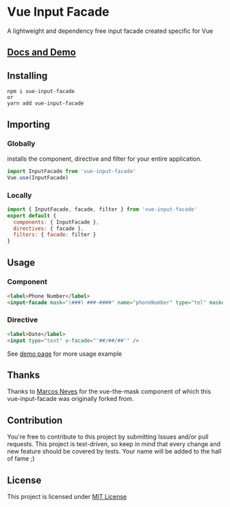 # Vue Input Facade

A lightweight and dependency free input facade created specific for Vue

## [Docs and Demo](https://ronaldjerez.github.io/vue-input-facade)

## Installing

```
npm i vue-input-facade
or
yarn add vue-input-facade
```

## Importing

### Globally

installs the component, directive and filter for your entire application.

```js
import InputFacade from 'vue-input-facade'
Vue.use(InputFacade)
```

### Locally

```js
import { InputFacade, facade, filter } from 'vue-input-facade'
export default {
  components: { InputFacade },
  directives: { facade },
  filters: { facade: filter }
}
```

## Usage

### Component

```html
<label>Phone Number</label>
<input-facade mask="(###) ###-####" name="phoneNumber" type="tel" masked />
```

### Directive

```html
<label>Date</label>
<input type="text" v-facade="'##/##/##'" />
```

See [demo page](https://ronaldjerez.github.io/vue-input-facade) for more usage example

## Thanks

Thanks to [Marcos Neves](https://vuejs-tips.github.io/) for the vue-the-mask component of which this vue-input-facade was originally forked from.

## Contribution

You're free to contribute to this project by submitting Issues and/or pull requests. This project is test-driven, so keep in mind that every change and new feature should be covered by tests. Your name will be added to the hall of fame ;)

## License

This project is licensed under [MIT License](http://en.wikipedia.org/wiki/MIT_License)
